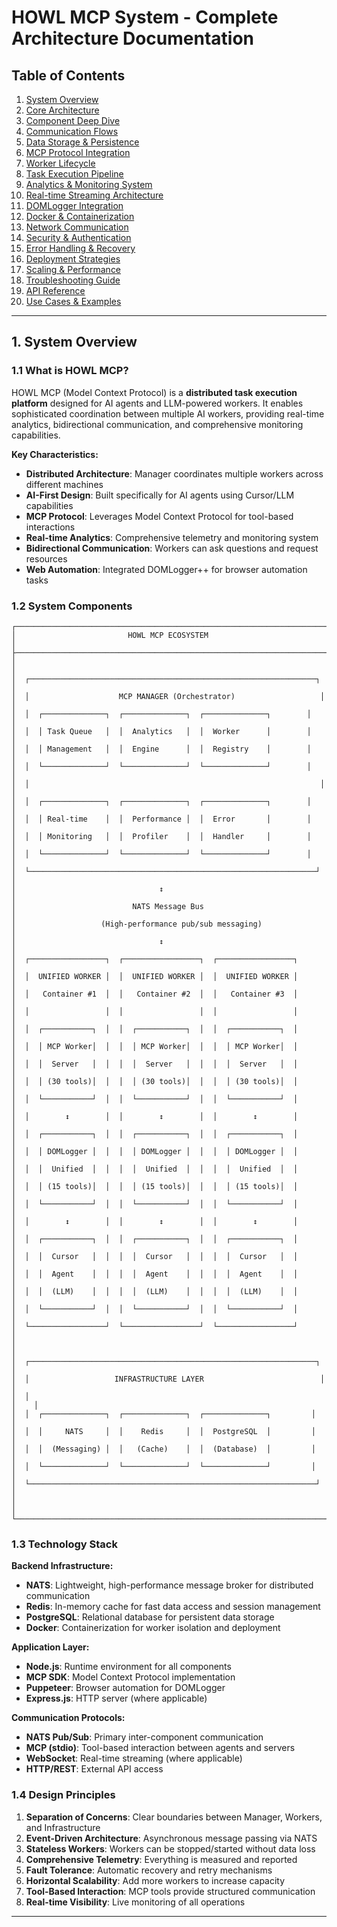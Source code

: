 # HOWL MCP System - Complete Architecture Documentation

## Table of Contents

1. [System Overview](#1-system-overview)
2. [Core Architecture](#2-core-architecture)
3. [Component Deep Dive](#3-component-deep-dive)
4. [Communication Flows](#4-communication-flows)
5. [Data Storage & Persistence](#5-data-storage--persistence)
6. [MCP Protocol Integration](#6-mcp-protocol-integration)
7. [Worker Lifecycle](#7-worker-lifecycle)
8. [Task Execution Pipeline](#8-task-execution-pipeline)
9. [Analytics & Monitoring System](#9-analytics--monitoring-system)
10. [Real-time Streaming Architecture](#10-real-time-streaming-architecture)
11. [DOMLogger Integration](#11-domlogger-integration)
12. [Docker & Containerization](#12-docker--containerization)
13. [Network Communication](#13-network-communication)
14. [Security & Authentication](#14-security--authentication)
15. [Error Handling & Recovery](#15-error-handling--recovery)
16. [Deployment Strategies](#16-deployment-strategies)
17. [Scaling & Performance](#17-scaling--performance)
18. [Troubleshooting Guide](#18-troubleshooting-guide)
19. [API Reference](#19-api-reference)
20. [Use Cases & Examples](#20-use-cases--examples)

---

## 1. System Overview

### 1.1 What is HOWL MCP?

HOWL MCP (Model Context Protocol) is a **distributed task execution platform** designed for AI agents and LLM-powered workers. It enables sophisticated coordination between multiple AI workers, providing real-time analytics, bidirectional communication, and comprehensive monitoring capabilities.

**Key Characteristics:**
- **Distributed Architecture**: Manager coordinates multiple workers across different machines
- **AI-First Design**: Built specifically for AI agents using Cursor/LLM capabilities
- **MCP Protocol**: Leverages Model Context Protocol for tool-based interactions
- **Real-time Analytics**: Comprehensive telemetry and monitoring system
- **Bidirectional Communication**: Workers can ask questions and request resources
- **Web Automation**: Integrated DOMLogger++ for browser automation tasks

### 1.2 System Components

```
┌─────────────────────────────────────────────────────────────────────────┐
│                         HOWL MCP ECOSYSTEM                               │
├─────────────────────────────────────────────────────────────────────────┤
│                                                                          │
│  ┌────────────────────────────────────────────────────────────────┐    │
│  │                    MCP MANAGER (Orchestrator)                   │    │
│  │  ┌──────────────┐  ┌──────────────┐  ┌──────────────┐        │    │
│  │  │ Task Queue   │  │  Analytics   │  │  Worker      │        │    │
│  │  │ Management   │  │  Engine      │  │  Registry    │        │    │
│  │  └──────────────┘  └──────────────┘  └──────────────┘        │    │
│  │                                                                 │    │
│  │  ┌──────────────┐  ┌──────────────┐  ┌──────────────┐        │    │
│  │  │ Real-time    │  │  Performance │  │  Error       │        │    │
│  │  │ Monitoring   │  │  Profiler    │  │  Handler     │        │    │
│  │  └──────────────┘  └──────────────┘  └──────────────┘        │    │
│  └────────────────────────────────────────────────────────────────┘    │
│                                ↕                                        │
│                          NATS Message Bus                               │
│                   (High-performance pub/sub messaging)                  │
│                                ↕                                        │
│  ┌─────────────────┐  ┌─────────────────┐  ┌─────────────────┐       │
│  │  UNIFIED WORKER │  │  UNIFIED WORKER │  │  UNIFIED WORKER │       │
│  │   Container #1  │  │   Container #2  │  │   Container #3  │       │
│  │                 │  │                 │  │                 │       │
│  │  ┌───────────┐  │  │  ┌───────────┐  │  │  ┌───────────┐  │       │
│  │  │ MCP Worker│  │  │  │ MCP Worker│  │  │  │ MCP Worker│  │       │
│  │  │  Server   │  │  │  │  Server   │  │  │  │  Server   │  │       │
│  │  │ (30 tools)│  │  │  │ (30 tools)│  │  │  │ (30 tools)│  │       │
│  │  └───────────┘  │  │  └───────────┘  │  │  └───────────┘  │       │
│  │        ↕        │  │        ↕        │  │        ↕        │       │
│  │  ┌───────────┐  │  │  ┌───────────┐  │  │  ┌───────────┐  │       │
│  │  │ DOMLogger │  │  │  │ DOMLogger │  │  │  │ DOMLogger │  │       │
│  │  │  Unified  │  │  │  │  Unified  │  │  │  │  Unified  │  │       │
│  │  │ (15 tools)│  │  │  │ (15 tools)│  │  │  │ (15 tools)│  │       │
│  │  └───────────┘  │  │  └───────────┘  │  │  └───────────┘  │       │
│  │        ↕        │  │        ↕        │  │        ↕        │       │
│  │  ┌───────────┐  │  │  ┌───────────┐  │  │  ┌───────────┐  │       │
│  │  │  Cursor   │  │  │  │  Cursor   │  │  │  │  Cursor   │  │       │
│  │  │  Agent    │  │  │  │  Agent    │  │  │  │  Agent    │  │       │
│  │  │  (LLM)    │  │  │  │  (LLM)    │  │  │  │  (LLM)    │  │       │
│  │  └───────────┘  │  │  └───────────┘  │  │  └───────────┘  │       │
│  └─────────────────┘  └─────────────────┘  └─────────────────┘       │
│                                                                          │
│  ┌────────────────────────────────────────────────────────────────┐    │
│  │                   INFRASTRUCTURE LAYER                          │    │
│  │                                                                  │    │
│  │  ┌──────────────┐  ┌──────────────┐  ┌──────────────┐         │    │
│  │  │     NATS     │  │    Redis     │  │  PostgreSQL  │         │    │
│  │  │  (Messaging) │  │   (Cache)    │  │  (Database)  │         │    │
│  │  └──────────────┘  └──────────────┘  └──────────────┘         │    │
│  └────────────────────────────────────────────────────────────────┘    │
│                                                                          │
└─────────────────────────────────────────────────────────────────────────┘
```

### 1.3 Technology Stack

**Backend Infrastructure:**
- **NATS**: Lightweight, high-performance message broker for distributed communication
- **Redis**: In-memory cache for fast data access and session management
- **PostgreSQL**: Relational database for persistent data storage
- **Docker**: Containerization for worker isolation and deployment

**Application Layer:**
- **Node.js**: Runtime environment for all components
- **MCP SDK**: Model Context Protocol implementation
- **Puppeteer**: Browser automation for DOMLogger
- **Express.js**: HTTP server (where applicable)

**Communication Protocols:**
- **NATS Pub/Sub**: Primary inter-component communication
- **MCP (stdio)**: Tool-based interaction between agents and servers
- **WebSocket**: Real-time streaming (where applicable)
- **HTTP/REST**: External API access

### 1.4 Design Principles

1. **Separation of Concerns**: Clear boundaries between Manager, Workers, and Infrastructure
2. **Event-Driven Architecture**: Asynchronous message passing via NATS
3. **Stateless Workers**: Workers can be stopped/started without data loss
4. **Comprehensive Telemetry**: Everything is measured and reported
5. **Fault Tolerance**: Automatic recovery and retry mechanisms
6. **Horizontal Scalability**: Add more workers to increase capacity
7. **Tool-Based Interaction**: MCP tools provide structured communication
8. **Real-time Visibility**: Live monitoring of all operations

---


